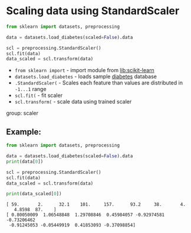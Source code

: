 # Scaling data using StandardScaler

```python
from sklearn import datasets, preprocessing

data = datasets.load_diabetes(scaled=False).data

scl = preprocessing.StandardScaler()
scl.fit(data)
data_scaled = scl.transform(data)
```

- `from sklearn import` - import module from [lib:scikit-learn](https://onelinerhub.com/python-scikit-learn/how-to-install-scikit-learn-using-pip)
- `datasets.load_diabetes` - loads sample [diabetes](https://scikit-learn.org/stable/modules/generated/sklearn.datasets.load_diabetes.html) database
- `.StandardScaler(` - Scales each feature than values are distributed in `-1...1` range
- `scl.fit(` - fit scaler
- `scl.transform(` - scale data using trained scaler

group: scaler

## Example: 
```python
from sklearn import datasets, preprocessing

data = datasets.load_diabetes(scaled=False).data
print(data[0])

scl = preprocessing.StandardScaler()
scl.fit(data)
data_scaled = scl.transform(data)

print(data_scaled[0])
```
```
[ 59.       2.      32.1    101.     157.      93.2     38.       4.
   4.8598  87.    ]
[ 0.80050009  1.06548848  1.29708846  0.45984057 -0.92974581 -0.73206462
 -0.91245053 -0.05449919  0.41853093 -0.37098854]

```

